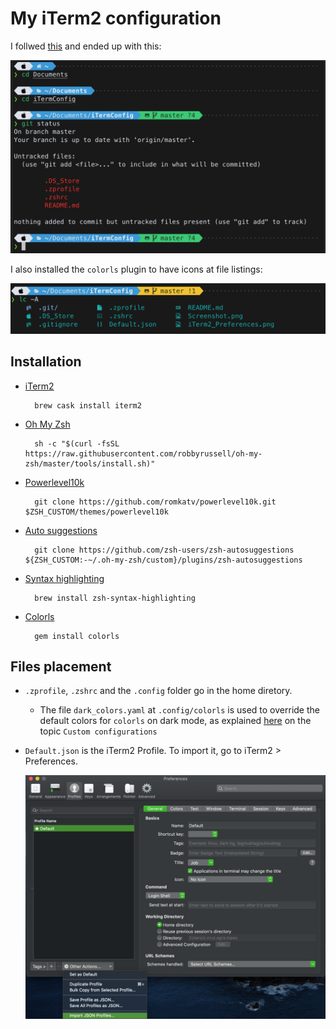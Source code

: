# My iTerm2 configuration

I follwed [this](https://gist.github.com/kevin-smets/8568070) and ended up with this:

![Screenshot](/Screenshot.png)

I also installed the `colorls` plugin to have icons at file listings:

![colorls](/colorls.png)


## Installation

- [iTerm2](https://www.iterm2.com)

        brew cask install iterm2

- [Oh My Zsh](https://ohmyz.sh)

        sh -c "$(curl -fsSL https://raw.githubusercontent.com/robbyrussell/oh-my-zsh/master/tools/install.sh)"

- [Powerlevel10k](powerlevel10k)

        git clone https://github.com/romkatv/powerlevel10k.git $ZSH_CUSTOM/themes/powerlevel10k

- [Auto suggestions](https://github.com/zsh-users/zsh-autosuggestions)

        git clone https://github.com/zsh-users/zsh-autosuggestions ${ZSH_CUSTOM:-~/.oh-my-zsh/custom}/plugins/zsh-autosuggestions

- [Syntax highlighting](https://github.com/zsh-users/zsh-syntax-highlighting)

        brew install zsh-syntax-highlighting

- [Colorls](https://github.com/athityakumar/colorls)

        gem install colorls


## Files placement

- `.zprofile`, `.zshrc` and the `.config` folder go in the home diretory.
    - The file `dark_colors.yaml` at `.config/colorls` is used to override the default colors for `colorls` on dark mode, as explained [here](https://github.com/athityakumar/colorls) on the topic `Custom configurations`

- `Default.json` is the iTerm2 Profile. To import it, go to iTerm2 > Preferences.

    ![iTerm2 Preferences](/iTerm2_Preferences.png)
